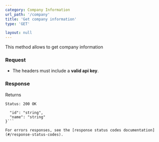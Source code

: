 ```yaml
---
category: Company Information
url_path: '/company'
title: 'Get company information'
type: 'GET'

layout: null
---
```


This method allows to get company information 

### Request

* The headers must include a **valid api key**.

### Response

Returns 

```Status: 200 OK```
```{
  "id": "string",
  "name": "string"
}```

For errors responses, see the [response status codes documentation](#/response-status-codes).
